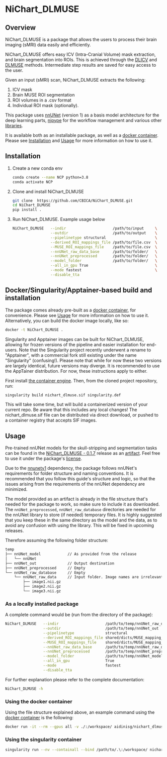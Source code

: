 # NiChart_DLMUSE

## Overview

NiChart_DLMUSE is a package that allows the users to process their brain imaging (sMRI) data easily and efficiently.

NiChart_DLMUSE offers easy ICV (Intra-Cranial Volume) mask extraction, and brain segmentation into ROIs. This is achieved through the [DLICV](https://github.com/CBICA/DLICV) and [DLMUSE](https://github.com/CBICA/DLMUSE) methods. Intermediate step results are saved for easy access to the user.

Given an input (sMRI) scan, NiChart_DLMUSE extracts the following:

1. ICV mask
2. Brain MUSE ROI segmentation
3. ROI volumes in a .csv format
4. Individual ROI mask (optionally).

This package uses [nnUNet](https://github.com/MIC-DKFZ/nnUNet/tree/nnunetv1) (version 1) as a basis model architecture for the deep learning parts, [nipype](https://nipy.org/packages/nipype/index.html) for the workflow management and various other [libraries](requirements.txt).

It is available both as an installable package, as well as a [docker container](https://hub.docker.com/repository/docker/aidinisg/nichart_dlmuse/general). Please see [Installation](#installation) and [Usage](#usage) for more information on how to use it.

## Installation

1. Create a new conda env

    ```bash
    conda create --name NCP python=3.8
    conda activate NCP
    ```

2. Clone and install NiChart_DLMUSE

    ```bash
    git clone  https://github.com/CBICA/NiChart_DLMUSE.git
    cd NiChart_DLMUSE
    pip install .
    ```

3. Run NiChart_DLMUSE. Example usage below

    ```bash
    NiChart_DLMUSE   --indir                     /path/to/input     \
                     --outdir                    /path/to/output    \
                     --pipelinetype structural                      \
                     --derived_ROI_mappings_file /path/to/file.csv  \
                     --MUSE_ROI_mappings_file    /path/to/file.csv  \
                     --nnUNet_raw_data_base      /path/to/folder/   \
                     --nnUNet_preprocessed       /path/to/folder/   \
                     --model_folder              /path/to/folder/   \
                     --all_in_gpu True                              \
                     --mode fastest                                 \
                     --disable_tta
    ```

## Docker/Singularity/Apptainer-based build and installation

The package comes already pre-built as a [docker container](https://hub.docker.com/repository/docker/aidinisg/nichart_dlmuse/general), for convenience. Please see [Usage](#usage) for more information on how to use it. Alternatively, you can build the docker image locally, like so:

```bash
docker -t NiChart_DLMUSE .
```

Singularity and Apptainer images can be built for NiChart_DLMUSE, allowing for frozen versions of the pipeline and easier installation for end-users.
Note that the Singularity project recently underwent a rename to "Apptainer", with a commercial fork still existing under the name "Singularity" (confusing!).
Please note that while for now these two versions are largely identical, future versions may diverge. It is recommended to use the AppTainer distribution. For now, these instructions apply to either.

First install [the container engine](https://apptainer.org/admin-docs/3.8/installation.html).
Then, from the cloned project repository, run:

```bash
singularity build nichart_dlmuse.sif singularity.def
```

This will take some time, but will build a containerized version of your current repo. Be aware that this includes any local changes!
The nichart_dlmuse.sif file can be distributed via direct download, or pushed to a container registry that accepts SIF images.

## Usage
Pre-trained nnUNet models for the skull-stripping and segmentation tasks can be found in the [NiChart_DLMUSE - 0.1.7](https://github.com/CBICA/NiChart_DLMUSE/releases/tag/0.1.7) release as an [artifact](https://github.com/CBICA/NiChart_DLMUSE/releases/download/0.1.7/nnUNet_model.zip). Feel free to use it under the package's [license](LICENSE).

Due to the [nnunetv1](https://github.com/MIC-DKFZ/nnUNet/tree/nnunetv1) dependency, the package follows nnUNet's requirements for folder structure and naming conventions. It is recommended that you follow this guide's structure and logic, so that the issues arising from the requirements of the nnUNet dependency are minimized. 

The model provided as an artifact is already in the file structure that's needed for the package to work, so make sure to include it as downloaded.
The `nnUNet_preprocessed`, `nnUNet_raw_database` directories are needed for the nnUNet library to store (if needed) temporary files. It is highly suggested that you keep these in the same directory as the model and the data, as to avoid any confusion with using the library. This will be fixed in upcoming releases.

Therefore assuming the following folder structure:

```bash
temp
├── nnUNet_model            // As provided from the release
│   └── nnUNet
├── nnUNet_out              // Output destination
├── nnUNet_preprocessed     // Empty
└── nnUNet_raw_database     // Empty
    └── nnUNet_raw_data     // Input folder. Image names are irrelevant.
        ├── image1.nii.gz
        ├── image2.nii.gz
        └── image3.nii.gz
```

### As a locally installed package

A complete command would be (run from the directory of the package):

```bash
NiChart_DLMUSE   --indir                     /path/to/temp/nnUNet_raw_database/nnUNet_raw_data  \
                 --outdir                    /path/to/temp/nnUNet_out                           \
                 --pipelinetype              structural                                         \
                 --derived_ROI_mappings_file shared/dicts/MUSE_mapping_derived_rois.csv         \
                 --MUSE_ROI_mappings_file    shared/dicts/MUSE_mapping_consecutive_indices.csv  \
                 --nnUNet_raw_data_base      /path/to/temp/nnUNet_raw_database                  \
                 --nnUNet_preprocessed       /path/to/temp/nnUNet_preprocessed                  \
                 --model_folder              /path/to/temp/nnUNet_model                         \
                 --all_in_gpu                True                                               \
                 --mode                      fastest                                            \
                 --disable_tta
```

For further explanation please refer to the complete documentation:

```bash
NiChart_DLMUSE -h
```

### Using the docker container

Using the file structure explained above, an example command using the [docker container](https://hub.docker.com/repository/docker/aidinisg/nichart_dlmuse/general) is the following:

```bash
docker run -it --rm --gpus all -v ./:/workspace/ aidinisg/nichart_dlmuse:0.1.7 NiChart_DLMUSE -i temp/nnUNet_raw_database/nnUNet_raw_data/ -o temp/nnUNet_out/ -p structural --derived_ROI_mappings_file /NiChart_DLMUSE/shared/dicts/MUSE_mapping_derived_rois.csv --MUSE_ROI_mappings_file /NiChart_DLMUSE/shared/dicts/MUSE_mapping_consecutive_indices.csv --model_folder temp/nnUNet_model/ --nnUNet_raw_data_base temp/nnUNet_raw_database/ --nnUNet_preprocessed  temp/nnUNet_preprocessed/ --all_in_gpu True --mode fastest --disable_tta
```

### Using the singularity container

```bash
singularity run --nv --containall --bind /path/to/.\:/workspace/ nichart_dlmuse.simg NiChart_DLMUSE -i /workspace/temp/nnUNet_raw_data_base/nnUNet_raw_data/ -o /workspace/temp/nnUNet_out -p structural --derived_ROI_mappings_file /NiChart_DLMUSE/shared/dicts/MUSE_mapping_derived_rois.csv --MUSE_ROI_mappings_file /NiChart_DLMUSE/shared/dicts/MUSE_mapping_consecutive_indices.csv --nnUNet_raw_data_base /workspace/temp/nnUNet_raw_data_base/ --nnUNet_preprocessed /workspace/temp/nnUNet_preprocessed/ --model_folder /workspace/temp/nnUNet_model/ --all_in_gpu True --mode fastest --disable_tta
```
